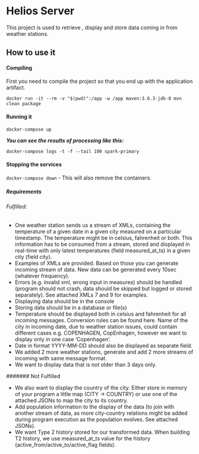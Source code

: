# Helios Server

This project is used to retrieve , display and store data coming in from weather stations.

## How to use it

#### Compiling

First you need to compile the project so that you end up with the application artifact.

`docker run -it --rm -v "$(pwd)":/app -w /app maven:3.6.3-jdk-8 mvn clean package`

#### Running it

`docker-compose up`

_**You can see the results of processing like this:**_

`docker-compose logs -t -f --tail 100 spark-primary`

#### Stopping the services

`docker-compose down` - This will also remove the containers.

##### Requirements

###### Fulfilled:

* One weather station sends us a stream of XMLs, containing the temperature of a given date in a given city measured on a particular timestamp. The temperature might be in celsius, fahrenheit or both.
  This information has to be consumed from a stream, stored and displayed in real-time with only latest temperatures (field measured_at_ts) in a given city (field city).
* Examples of XMLs are provided. Based on those you can generate incoming stream of data. New data can be generated every 10sec (whatever frequency).
* Errors (e.g. invalid xml, wrong input in measures) should be handled (program should not crash, data should be skipped but logged or stored separately). See attached XMLs 7 and 9 for examples.
* Displaying data should be in the console
* Storing data should be in a database or file(s)
* Temperature should be displayed both in celsius and fahrenheit for all incoming messages. Conversion rules can be found here.
Name of the city in incoming date, due to weather station issues, could contain different cases e.g. COPENHAGEN, CopEnhagen, however we want to display only in one case ‘Copenhagen’.
* Date in format YYYY-MM-DD should also be displayed as separate field.
* We added 2 more weather stations, generate and add 2 more streams of incoming with same message format.
* We want to display data that is not older than 3 days only.

####### Not Fulfilled

* We also want to display the country of the city. Either store in memory of your program a little map (CITY -> COUNTRY) or use one of the attached JSONs to map the city to its country.
* Add population information to the display of the data (to join with another stream of data, as more city-country relations might be added during program execution as the population evolves. See attached JSONs).
* We want Type 2 history stored for our transformed data. When building T2 history, we use measured_at_ts value for the history (active_from/active_to/active_flag fields). 
